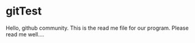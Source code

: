 # gitTest

Hello, github community. This is the read me file for our program. Please read me well....
